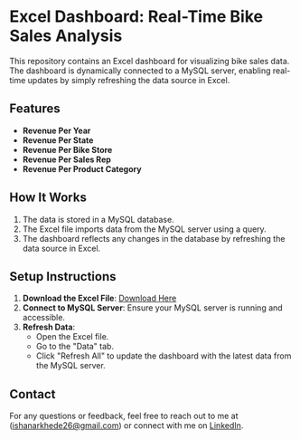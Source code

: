 # Excel Dashboard: Real-Time Bike Sales Analysis

This repository contains an Excel dashboard for visualizing bike sales data. The dashboard is dynamically connected to a MySQL server, enabling real-time updates by simply refreshing the data source in Excel.

## Features

- **Revenue Per Year**
- **Revenue Per State**
- **Revenue Per Bike Store**
- **Revenue Per Sales Rep**
- **Revenue Per Product Category**

## How It Works

1. The data is stored in a MySQL database.
2. The Excel file imports data from the MySQL server using a query.
3. The dashboard reflects any changes in the database by refreshing the data source in Excel.

## Setup Instructions

1. **Download the Excel File**: [Download Here](BikeStores.xlsx)
2. **Connect to MySQL Server**: Ensure your MySQL server is running and accessible.
3. **Refresh Data**:
   - Open the Excel file.
   - Go to the "Data" tab.
   - Click "Refresh All" to update the dashboard with the latest data from the MySQL server.

## Contact

For any questions or feedback, feel free to reach out to me at (ishanarkhede26@gmail.com) or connect with me on [LinkedIn](https://www.linkedin.com/in/isha-narkhede/).
